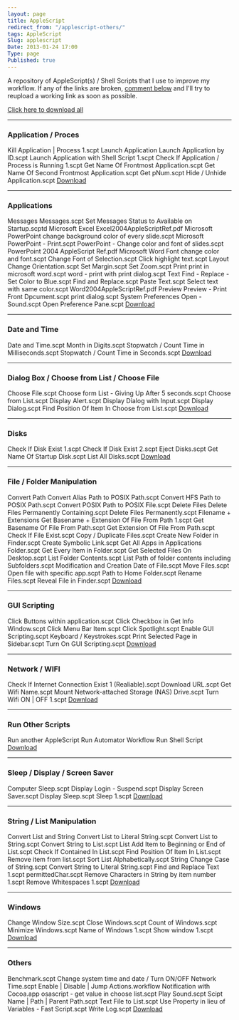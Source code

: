 ```yaml
---
layout: page
title: AppleScript
redirect_from: "/applescript-others/"
tags: AppleScript
Slug: applescript
Date: 2013-01-24 17:00
Type: page
Published: true
---
```

A repository of AppleScript(s) / Shell Scripts that I use to improve my workflow. If any of the links are broken, <a href="#disqus_thread">comment below</a> and I'll try to reupload a working link as soon as possible.

<a href="{{ site.github.repo }}/AppleScript-Snippets/archive/master.zip" target="_blank">Click here to download all</a>
<hr>

<h3><div id="Application : Proces">Application / Proces</div></h3>
	Kill Application | Process 1.scpt
	Launch Application
	Launch Application by ID.scpt
	Launch Application with Shell Script 1.scpt
	Check If Application / Process is Running 1.scpt
	Get Name Of Frontmost Application.scpt
	Get Name Of Second Frontmost Application.scpt
	Get pNum.scpt
	Hide / Unhide Application.scpt
<a href="https://www.dropbox.com/sh/f0n2ceehsgk3x9r/99CDQDDfy7" target="_blank">Download</a>
<hr>

<h3><div id="Applications">Applications</div></h3>
	Messages
		Messages.scpt
		Set Messages Status to Available on Startup.scptd
	Microsoft Excel
		Excel2004AppleScriptRef.pdf
	Microsoft PowerPoint
		change background color of every slide.scpt
		Microsoft PowerPoint - Print.scpt
		PowerPoint - Change color and font of slides.scpt
		PowerPoint 2004 AppleScript Ref.pdf
	Microsoft Word
		Font
			change color and font.scpt
			Change Font of Selection.scpt
			Click highlight text.scpt
		Layout
			Change Orientation.scpt
			Set Margin.scpt
			Set Zoom.scpt
		Print
			print in microsoft word.scpt
			word - print with print dialog.scpt
		Text
			Find - Replace - Set Color to Blue.scpt
			Find and Replace.scpt
			Paste Text.scpt
			Select text with same color.scpt
		Word2004AppleScriptRef.pdf
	Preview
		Preview - Print Front Dpcument.scpt
		print dialog.scpt
	System Preferences
		Open - Sound.scpt
		Open Preference Pane.scpt
<a href="https://www.dropbox.com/sh/qckph7wyvqxraej/Lxki194T3B" target="_blank">Download</a>
<hr>

<h3><div id="Date and Time">Date and Time</div></h3>
	Date and Time.scpt
	Month in Digits.scpt
	Stopwatch / Count Time in Milliseconds.scpt
	Stopwatch / Count Time in Seconds.scpt
<a href="https://www.dropbox.com/sh/9osqbjvb4ssb5y9/QHbMPvLm4A" target="_blank">Download</a>
<hr>

<h3><div id="Dialog Box / Choose from List / Choose File">Dialog Box / Choose from List / Choose File</div></h3>
	Choose File.scpt
	Choose form List - Giving Up After 5 seconds.scpt
	Choose from List.scpt
	Display Alert.scpt
	Display Dialog with Input.scpt
	Display Dialog.scpt
	Find Position Of Item In Choose from List.scpt
<a href="https://www.dropbox.com/sh/ydyco02pspyvr1o/097USu6kcG" target="_blank">Download</a>
<hr>

<h3><div id="Disks">Disks</div></h3>
	Check If Disk Exist 1.scpt
	Check If Disk Exist 2.scpt
	Eject Disks.scpt
	Get Name Of Startup Disk.scpt
	List All Disks.scpt
<a href="https://www.dropbox.com/sh/ejepz0v0pqrcy1z/t-vf9vzHxS" target="_blank">Download</a>
<hr>

<h3><div id="File / Folder Manipulation">File / Folder Manipulation</div></h3>
	Convert Path
		Convert Alias Path to POSIX Path.scpt
		Convert HFS Path to POSIX Path.scpt
		Convert POSIX Path to POSIX File.scpt
	Delete Files
		Delete Files Permanently Containing.scpt
		Delete Files Permanently.scpt
	Filename + Extensions
		Get Basename + Extension Of File From Path 1.scpt
		Get Basename Of File From Path.scpt
		Get Extension Of File From Path.scpt
	Check If File Exist.scpt
	Copy / Duplicate Files.scpt
	Create New Folder in Finder.scpt
	Create Symbolic Link.scpt
	Get All Apps in Applications Folder.scpt
	Get Every Item in Folder.scpt
	Get Selected Files On Desktop.scpt
	List Folder Contents.scpt
	List Path of folder contents including Subfolders.scpt
	Modification and Creation Date of File.scpt
	Move Files.scpt
	Open file with specific app.scpt
	Path to Home Folder.scpt
	Rename Files.scpt
	Reveal File in Finder.scpt
<a href="https://www.dropbox.com/sh/eounne9cd3mgseh/tX2bx3LGSN" target="_blank">Download</a>
<hr>

<h3><div id="GUI Scripting">GUI Scripting</div></h3>
	Click Buttons within application.scpt
	Click Checkbox in Get Info Window.scpt
	Click Menu Bar Item.scpt
	Click Spotlight.scpt
	Enable GUI Scripting.scpt
	Keyboard / Keystrokes.scpt
	Print Selected Page in Sidebar.scpt
	Turn On GUI Scripting.scpt
<a href="https://www.dropbox.com/sh/u5waa7uihlcpt2y/-XoVwyxEN3" target="_blank">Download</a>
<hr>

<h3><div id="Network / WIFI">Network / WIFI</div></h3>
	Check If Internet Connection Exist 1 (Realiable).scpt
	Download URL.scpt
	Get Wifi Name.scpt
	Mount Network-attached Storage (NAS) Drive.scpt
	Turn Wifi ON | OFF 1.scpt
<a href="https://www.dropbox.com/sh/7rjegk7kjsyp2fy/aaX5Fk8MzJ" target="_blank">Download</a>
<hr>

<h3><div id="Run Other Scripts">Run Other Scripts</div></h3>
    Run another AppleScript
    Run Automator Workflow
    Run Shell Script
<a href="https://www.dropbox.com/sh/uowplii2yiz4jh7/8pOo5Cyy3H" target="_blank">Download</a>
<hr>

<h3><div id="Sleep / Display / Screen Saver">Sleep / Display / Screen Saver</div></h3>
	Computer Sleep.scpt
	Display Login - Suspend.scpt
	Display Screen Saver.scpt
	Display Sleep.scpt
	Sleep 1.scpt
<a href="https://www.dropbox.com/sh/to9ud5d3f81njsp/6eEdXzH7xO" target="_blank">Download</a>
<hr>

<h3><div id="String / List Manipulation">String / List Manipulation</div></h3>
	Convert List and String
		Convert List to Literal String.scpt
		Convert List to String.scpt
		Convert String to List.scpt
	List
		Add Item to Beginning or End of List.scpt
		Check If Contained In List.scpt
		Find Position Of Item In List.scpt
		Remove item from list.scpt
		Sort List Alphabetically.scpt
	String
		Change Case of String.scpt
		Convert String to Literal String.scpt
		Find and Replace Text 1.scpt
		permittedChar.scpt
		Remove Characters in String by item number 1.scpt
		Remove Whitespaces 1.scpt
<a href="https://www.dropbox.com/sh/1r26eikbqexrll7/ojurTq9p9d" target="_blank">Download</a>
<hr>

<h3><div id="Windows">Windows</div></h3>
	Change Window Size.scpt
	Close Windows.scpt
	Count of Windows.scpt
	Minimize Windows.scpt
	Name of Windows 1.scpt
	Show window 1.scpt
<a href="https://www.dropbox.com/sh/xnz9ku1bd8jvi9k/nqpZV034H7" target="_blank">Download</a>
<hr>

<h3><div id="Others">Others</div></h3>
	Benchmark.scpt
	Change system time and date / Turn ON/OFF Network Time.scpt
	Enable | Disable | Jump Actions.workflow
	Notification with Cocoa.app
	osascript - get value in choose list.scpt
	Play Sound.scpt
	Scipt Name | Path | Parent Path.scpt
	Text File to List.scpt
	Use Property in lieu of Variables - Fast Script.scpt
	Write Log.scpt
<a href="https://www.dropbox.com/sh/iffvtwx0275cj9w/9FOluYpA8q" target="_blank">Download</a>